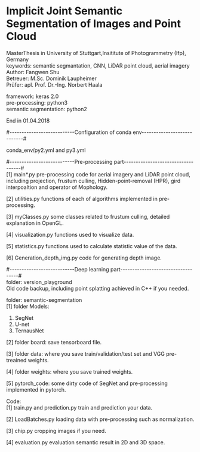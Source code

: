 # Implicit Joint Semantic Segmentation of Images and Point Cloud
MasterThesis in University of Stuttgart,Insititute of Photogrammetry (Ifp), Germany<br>
keywords: semantic segmantation, CNN, LiDAR point cloud, aerial imagery<br>
Author: Fangwen Shu<br>
Betreuer: M.Sc. Dominik Laupheimer<br>
Prüfer: apl. Prof. Dr.-Ing. Norbert Haala<br>

framework: keras 2.0<br>
pre-processing: python3<br>
semantic segmentation: python2<br>

End in 01.04.2018<br>

#---------------------------Configuration of conda env----------------------------#<br>

conda_env/py2.yml and py3.yml<br>

#---------------------------Pre-processing part-----------------------------------#<br>
[1] main*.py 
pre-processing code for aerial imagery and LiDAR point cloud, 
including projection, frustum culling, Hidden-point-removal (HPR),
gird interpoaltion and operator of Mophology.

[2] utilities.py
functions of each of algorithms implemented in pre-processing.

[3] myClasses.py
some classes related to frustum culling, detailed explanation in OpenGL.

[4] visualization.py
functions used to visualize data.

[5] statistics.py
functions used to calculate statistic value of the data.

[6] Generation_depth_img.py
code for generating depth image.

#---------------------------Deep learning part-----------------------------------#<br>
folder: version_playground<br>
Old code backup, including point splatting achieved in C++ if you needed.<br>

folder: semantic-segmentation<br>
[1] folder Models: 
1. SegNet
2. U-net
3. TernausNet

[2] folder board:
save tensorboard file.

[3] folder data:
where you save train/validation/test set and VGG pre-treained weights.

[4] folder weights:
where you save trained weights.

[5] pytorch_code:
some dirty code of SegNet and pre-processing implemented in pytorch. 

Code:<br>
[1] train.py and prediction.py
train and prediction your data.

[2] LoadBatches.py
loading data with pre-processing such as normalization.

[3] chip.py
cropping images if you need.

[4] evaluation.py
evaluation semantic result in 2D and 3D space.


